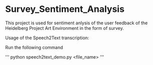 # Survey_Sentiment_Analysis
This project is used for sentiment anlysis of the user feedback of the Heidelberg Project Art Environment in the form of survey.

Usage of the Speech2Text transcription:

Run the following command

'''
python speech2text_demo.py <file_name>
'''
